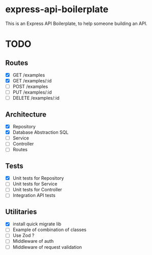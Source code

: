 # express-api-boilerplate

This is an Express API Boilerplate, to help someone building an API.

# TODO

## Routes

- [x] GET /examples
- [x] GET /examples/:id
- [ ] POST /examples
- [ ] PUT /examples/:id
- [ ] DELETE /examples/:id

## Architecture

- [x] Repository
- [x] Database Abstraction SQL
- [ ] Service
- [ ] Controller
- [ ] Routes

## Tests

- [x] Unit tests for Repository
- [ ] Unit tests for Service
- [ ] Unit tests for Controller
- [ ] Integration API tests

## Utilitaries

- [x] install quick migrate lib
- [ ] Example of combination of classes
- [ ] Use Zod ?
- [ ] Middleware of auth
- [ ] Middleware of request validation

